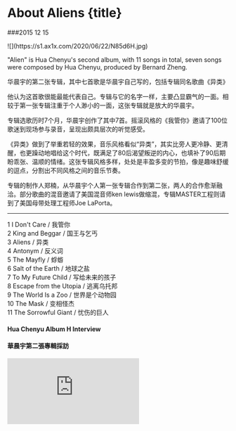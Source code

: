 # About Aliens {title}
###2015 12 15

<div class="background" markdown="1">
![](https://s1.ax1x.com/2020/06/22/N85d6H.jpg)
</div>

"Alien" is Hua Chenyu's second album, with 11 songs in total, seven songs were composed by Hua Chenyu, produced by Bernard Zheng.

华晨宇的第二张专辑，其中七首歌是华晨宇自己写的，包括专辑同名歌曲《异类》

他认为这首歌很能最能代表自己。专辑与它的名字一样，主要凸显霸气的一面。相较于第一张专辑注重于个人渺小的一面，这张专辑就是放大的华晨宇。

专辑选歌历时7个月，华晨宇创作了其中7首。摇滚风格的《我管你》邀请了100位歌迷到现场参与录音，呈现出颇具层次的听觉感受。

《异类》做到了举重若轻的效果，音乐风格看似“异类”，其实比旁人更冷静、更清醒，也更躁动地唱给这个时代，既满足了80后渴望叛逆的内心，也填补了90后期盼乖张、温顺的情绪。这张专辑风格多样，处处是丰盈多变的节拍，像是趣味舒缓的逗点，分割出不同风格之间的音乐节奏。

专辑的制作人郑楠，从华晨宇个人第一张专辑合作到第二张，两人的合作愈渐融洽。部分歌曲的混音邀请了美国混音师ken lewis做缩混，专辑MASTER工程则请到了美国母带处理工程师Joe LaPorta。

---------------------------------

1 I Don't Care / 我管你  
2 King and Beggar / 国王与乞丐  
3 Aliens / 异类  
4 Antonym / 反义词  
5 The Mayfly / 蜉蝣  
6 Salt of the Earth / 地球之盐  
7 To My Future Child / 写给未来的孩子  
8 Escape from the Utopia / 逃离乌托邦  
9 The World Is a Zoo / 世界是个动物园  
10 The Mask / 变相怪杰  
11 The Sorrowful Giant / 忧伤的巨人  


#### Hua Chenyu Album H Interview 
#### 華晨宇第二張專輯採訪

<iframe src="https://player.bilibili.com/player.html?aid=200710830&bvid=BV1oz411q7Zu&cid=192298923&page=1" scrolling="no" border="0" frameborder="no" framespacing="0" allowfullscreen="true"> </iframe>


